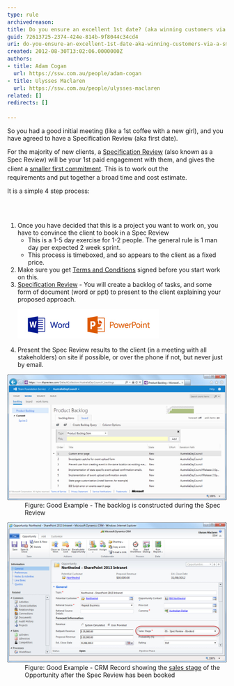 ```yaml
---
type: rule
archivedreason: 
title: Do you ensure an excellent 1st date? (aka winning customers via a smaller "Specification Review")
guid: 72613725-2374-424e-814b-9f8044c34cd4
uri: do-you-ensure-an-excellent-1st-date-aka-winning-customers-via-a-smaller-specification-review
created: 2012-08-30T13:02:06.0000000Z
authors:
- title: Adam Cogan
  url: https://ssw.com.au/people/adam-cogan
- title: Ulysses Maclaren
  url: https://ssw.com.au/people/ulysses-maclaren
related: []
redirects: []

---
```



<p>So you had a good initial meeting (like a 1st coffee with a new girl), and you have agreed to have a Specification Review (aka first date).​</p><p>For the majority of new clients, a <a href="/spec-do-you-conduct-a-specification-review-(ask-for-a-coffee-not-a-marriage)">Specification Review</a> (also known as a Spec Review) will be your 1st paid engagement with them, <span style="line-height:20.799999237060547px;">and gives the client a <a href="/Pages/Aim-for-an-advancement-rather-than-a-continuance.aspx">smaller first commitment</a>​.</span> This is to work out the requirements and put together a broad time and cost estimate.</p><p>It is a simple 4 step process:</p>
<br><excerpt class='endintro'></excerpt><br>

<ol><li>​Once you have decided that this is a project you want to work on, you have to convince the client to book in a Spec Review <ul><li>This is a 1-5 day exercise for 1-2 people. The general rule is 1 man day per expected 2 week sprint.</li>
<li>This process is timeboxed, and so appears to the client as a fixed price.</li></ul></li>
<li>Make sure you get <a href="http://www.ssw.com.au/ssw/standards/forms/ConsultingOrderTermsConditions.aspx">Terms and C​onditions</a> signed before you start work on this.</li>
<li><a href="/rules">Specification Review</a> - You will create a backlog of tasks, and some form of document (word or ppt) to present to the client explaining your proposed approach.
<dl class="image">
<dt><img src="ms-ppt-word-logos.jpg" alt="" /></dt>
</dl>
</li>
<li>Present the Spec Review results to the client (in a meeting with all stakeholders) on site if possible, or over the phone if not, but never just by email.</li></ol>
<dl class="goodImage"><dt><img alt="Project Portal" src="ProductBacklog.jpg" style="width:600px;" /> </dt>
<dd>Figure: Good Example - The backlog is constructed during the Spec Review</dd></dl>
<dl class="goodImage"><dt><img alt="CRM Opportunity" src="CRMOpportunitySalesStage.jpg" style="width:600px;" /> </dt>
<dd>Figure: Good Example - CRM Record showing the <a href="/Pages/The-6-stages-in-the-Sales-Pipeline.aspx">sales stage</a> of the Opportunity after the Spec Review has been booked</dd></dl>



